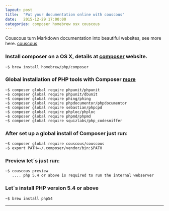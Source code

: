 ```yaml
---
layout: post
title:  "Put your documentation online with couscous"
date:   2015-12-29 17:00:00
categories: composer homebrew osx couscous
---
```


Couscous turn Markdown documentation into beautiful websites,
see more here. [couscous] 

### Install composer on a OS X, details at [composer] website.

	~$ brew install homebrew/php/composer


### Global installation of PHP tools with Composer [more]

	~$ composer global require phpunit/phpunit
	~$ composer global require phpunit/dbunit
	~$ composer global require phing/phing
	~$ composer global require phpdocumentor/phpdocumentor
	~$ composer global require sebastian/phpcpd
	~$ composer global require phploc/phploc
	~$ composer global require phpmd/phpmd
	~$ composer global require squizlabs/php_codesniffer


### After set up a global install of Composer just run:

	~$ composer global require couscous/couscous
	~$ export PATH=~/.composer/vendor/bin:$PATH

### Preview let´s just run:

	~$ couscous preview
	   .... php 5.4 or above is required to run the internal webserver

### Let´s install PHP version 5.4 or above

	~$ brew install php54

---
[couscous]: <http://couscous.io>
[composer]: <https://getcomposer.org>
[more]: <https://akrabat.com/global-installation-of-php-tools-with-composer/>
